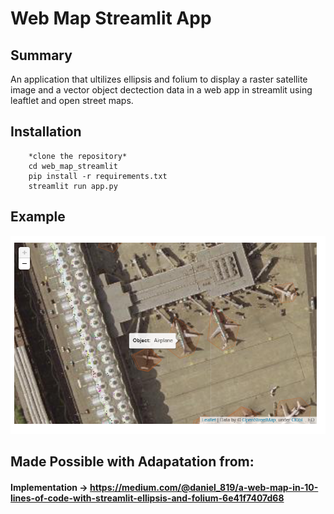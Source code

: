 # Web Map Streamlit App

## Summary
An application that ultilizes ellipsis and folium to display a raster satellite image and a vector object dectection data in a web app in streamlit using leaftlet and open street maps.

## Installation
``` 
    *clone the repository*
    cd web_map_streamlit
    pip install -r requirements.txt
    streamlit run app.py
```


## Example

![Streamlit Demo of Vector Information](demo.png)

## Made Possible with Adapatation from:
#### Implementation -> https://medium.com/@daniel_819/a-web-map-in-10-lines-of-code-with-streamlit-ellipsis-and-folium-6e41f7407d68

